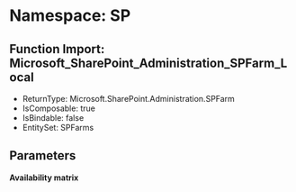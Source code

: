 # Namespace: SP

## Function Import: Microsoft_SharePoint_Administration_SPFarm_Local

- ReturnType: Microsoft.SharePoint.Administration.SPFarm
- IsComposable: true
- IsBindable: false
- EntitySet: SPFarms

## Parameters

**Availability matrix**

